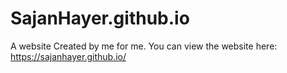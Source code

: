# SajanHayer.github.io

A website Created by me for me. You can view the website here: https://sajanhayer.github.io/
